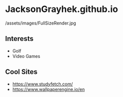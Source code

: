 # JacksonGrayhek.github.io
/assets/images/FullSizeRender.jpg
## Interests 
- Golf
- Video Games

## Cool Sites 
- https://www.studyfetch.com/
- https://www.wallpaperengine.io/en
